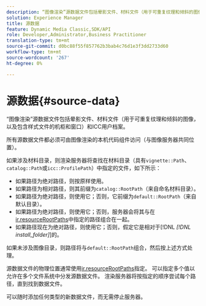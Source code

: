 ```yaml
---
description: “图像渲染”源数据文件包括晕影文件、材料文件（用于可重复纹理和倾斜的图像，以及包含样式文件的机柜和窗口）和ICC用户档案。
solution: Experience Manager
title: 源数据
feature: Dynamic Media Classic,SDK/API
role: Developer,Administrator,Business Practitioner
translation-type: tm+mt
source-git-commit: d0bc88f55f857762b3bab4c76d1e3f3dd2733d60
workflow-type: tm+mt
source-wordcount: '267'
ht-degree: 0%

---
```



# 源数据{#source-data}

“图像渲染”源数据文件包括晕影文件、材料文件（用于可重复纹理和倾斜的图像，以及包含样式文件的机柜和窗口）和ICC用户档案。

所有源数据文件都必须可由图像渲染的本机代码组件访问（与图像服务器共同位置）。

如果涉及材料目录，则渲染服务器将查找在材料目录（具有`vignette::Path`、`catalog::Path`或`icc::ProfilePath`）中指定的文件，如下所示：

* 如果路径为绝对路径，则按原样使用。
* 如果路径为相对路径，则其前缀为`catalog::RootPath`（来自命名材料目录）。
* 如果路径为绝对路径，则使用它；否则，它前缀为`default::RootPath`（来自默认目录）。
* 如果路径为绝对路径，则使用它；否则，服务器会将其与在[ir.resourceRootPaths](../../../../../../ir-api/server-admin/image-rendering-api-ref/c-ir-server-administration/c-ir-configuration-settings-reference/c-ir-resource-root-folders.md#concept-39a34d2239934079bb396e1bf568a9c2)中指定的路径组合在一起。
* 如果路径现在为绝对路径，则使用它；否则，假定它是相对于[!DNL *[!DNL install_folder]*]的。

如果未涉及图像目录，则路径将与`default::RootPath`组合，然后按上述方式处理。

源数据文件的物理位置通常使用[ir.resourceRootPaths](../../../../../../ir-api/server-admin/image-rendering-api-ref/c-ir-server-administration/c-ir-configuration-settings-reference/c-ir-resource-root-folders.md#concept-39a34d2239934079bb396e1bf568a9c2)指定。 可以指定多个值以允许在多个文件系统中分发源数据文件。 渲染服务器将按指定的顺序尝试每个路径，直到找到数据文件。

可以随时添加任何类型的新数据文件，而无需停止服务器。
